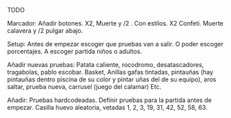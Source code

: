 TODO

Marcador: Añadir botones. X2, Muerte y /2 . Con estilos. X2 Confeti. Muerte calavera y /2 pulgar abajo.

Setup: Antes de empezar escoger que pruebas van a salir. O poder escoger porcentajes. A escoger partida niños o adultos.

Añadir nuevas pruebas: Patata caliente, rocodromo, desatascadores, tragabolas, pablo escobar. Basket, Anillas gafas tintadas, pintauñas (hay pintauñas dentro piscina de su color y pintar uñas del de su equipo), aros saltar, prueba nueva, carrusel (juego del calamar) Etc.

Añadir: Pruebas hardcodeadas. Definir pruebas para la partida antes de empezar. Casilla huevo aleatoria, vetadas 1, 2, 3, 19, 31, 42, 52, 58, 63. 

